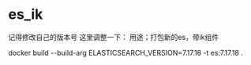 # es_ik
记得修改自己的版本号
这里调整一下：
用途；打包新的es，带ik组件

docker build --build-arg ELASTICSEARCH_VERSION=7.17.18 -t es:7.17.18 .
